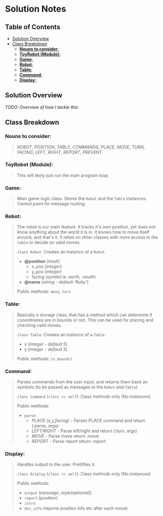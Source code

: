 Solution Notes
==============

<!-- START doctoc generated TOC please keep comment here to allow auto update -->
<!-- DON'T EDIT THIS SECTION, INSTEAD RE-RUN doctoc TO UPDATE -->
## Table of Contents

- [Solution Overview](#solution-overview)
- [Class Breakdown](#class-breakdown)
  - [**Nouns to consider**:](#nouns-to-consider)
  - [**ToyRobot (Module)**:](#toyrobot-module)
  - [**Game**:](#game)
  - [**Robot**:](#robot)
  - [**Table**:](#table)
  - [**Command**:](#command)
  - [**Display**:](#display)

<!-- END doctoc generated TOC please keep comment here to allow auto update -->

Solution Overview
-----------------

*TODO: Overview of how I tackle this*

Class Breakdown
---------------
### **Nouns to consider**: 
>*ROBOT*, *POSITION*, *TABLE*, *COMMANDS*, *PLACE*, *MOVE*, *TURN*, *FACING*, *LEFT*, *RIGHT*, *REPORT*, *PREVENT*

### **ToyRobot (Module)**: 
>This will likely just run the main program loop. 

### **Game**:
>Main game logic class. Stores the `Robot` and the `Table` instances. Central point for message routing.

### **Robot**: 
>The robot is our main feature. It tracks it's own position, yet does not know anything about the world it is in. It knows how to move itself around, and that's it. It relies on other classes with more access to the `table` to decide on valid moves.
>
>`class Robot`: Creates an instance of a `Robot`.
> - **@position** (*hash*) 
>   - x_pos (*integer*)
>   - y_pos (*integer*)
>   - facing (*symbol ie :north, :south*)
> - **@name** (*string - default 'Ruby'*) 
>
>Public methods: `move`, `turn`

### **Table**: 
>Basically a storage class, that has a method which can determine if cooordinates are in bounds or not. This can be used for placing and checking valid moves.
>
>`class Table`: Creates an instance of a `Table`.
> - x (*integer - default 5*)
> - y (*integer - default 5*)
>
>Public methods: `in_bounds?`

### **Command**:
>Parses commands from the user input, and returns them back as symbols (to be passed as messages to the `Robot` and `Table`)
>
>`class Command` (`class << self`): Class methods only (No instances)
>
>Public methods:
> - `parse`:
>   - *PLACE (x,y,facing)* - Parses PLACE command and return (:parse, args)
>   - *LEFT/RIGHT* - Parse left/right and return (:turn, args)
>   - *MOVE* - Parse move return :move
>   - *REPORT* - Parse report return :report

### **Display**:
>Handles output to the user. Prettifies it. 
>
>`class Display` (`class << self`): Class methods only (No instances)
>
>Public methods:
> - `output` (*message*, *style(optional)*)
> - `report` (*position*)
> - `intro`
> - `dev_info` (reports position info etc after each move)

